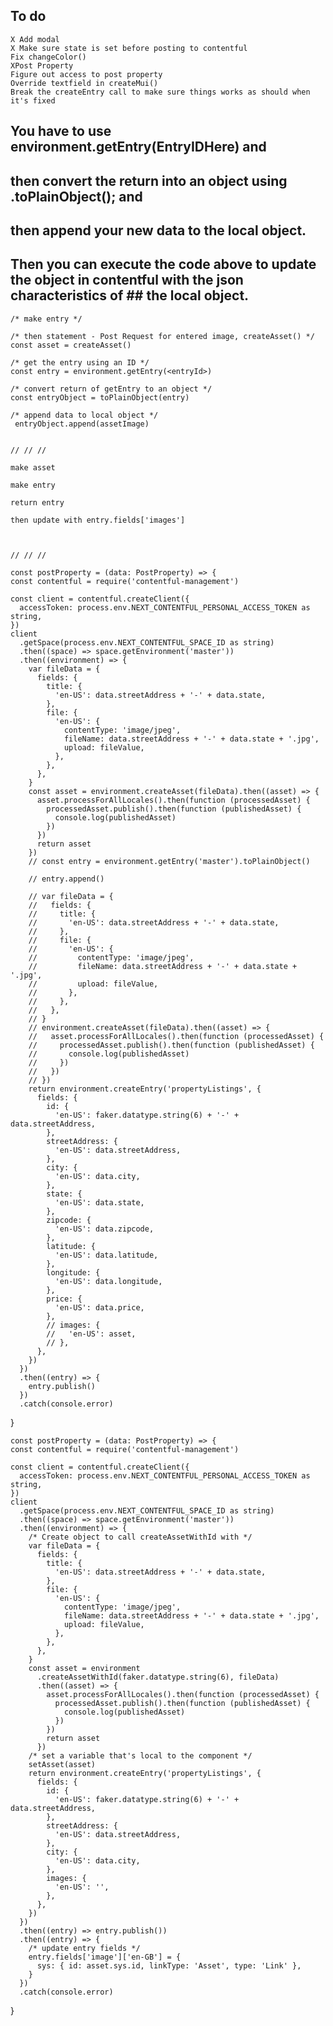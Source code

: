 ## To do
    X Add modal
    X Make sure state is set before posting to contentful
    Fix changeColor()
    XPost Property
    Figure out access to post property
    Override textfield in createMui()
    Break the createEntry call to make sure things works as should when it's fixed

## You have to use environment.getEntry(EntryIDHere) and 
##  then convert the return into an object using .toPlainObject(); and 
##  then append your new data to the local object.
##  Then you can execute the code above to update the object in contentful with the json characteristics of ##  the local object.
    /* make entry */

    /* then statement - Post Request for entered image, createAsset() */
    const asset = createAsset()

    /* get the entry using an ID */
    const entry = environment.getEntry(<entryId>)

    /* convert return of getEntry to an object */
    const entryObject = toPlainObject(entry)

    /* append data to local object */
     entryObject.append(assetImage)


    // // //

    make asset

    make entry

    return entry

    then update with entry.fields['images']

    

    // // //

    const postProperty = (data: PostProperty) => {
    const contentful = require('contentful-management')

    const client = contentful.createClient({
      accessToken: process.env.NEXT_CONTENTFUL_PERSONAL_ACCESS_TOKEN as string,
    })
    client
      .getSpace(process.env.NEXT_CONTENTFUL_SPACE_ID as string)
      .then((space) => space.getEnvironment('master'))
      .then((environment) => {
        var fileData = {
          fields: {
            title: {
              'en-US': data.streetAddress + '-' + data.state,
            },
            file: {
              'en-US': {
                contentType: 'image/jpeg',
                fileName: data.streetAddress + '-' + data.state + '.jpg',
                upload: fileValue,
              },
            },
          },
        }
        const asset = environment.createAsset(fileData).then((asset) => {
          asset.processForAllLocales().then(function (processedAsset) {
            processedAsset.publish().then(function (publishedAsset) {
              console.log(publishedAsset)
            })
          })
          return asset
        })
        // const entry = environment.getEntry('master').toPlainObject()

        // entry.append()

        // var fileData = {
        //   fields: {
        //     title: {
        //       'en-US': data.streetAddress + '-' + data.state,
        //     },
        //     file: {
        //       'en-US': {
        //         contentType: 'image/jpeg',
        //         fileName: data.streetAddress + '-' + data.state + '.jpg',
        //         upload: fileValue,
        //       },
        //     },
        //   },
        // }
        // environment.createAsset(fileData).then((asset) => {
        //   asset.processForAllLocales().then(function (processedAsset) {
        //     processedAsset.publish().then(function (publishedAsset) {
        //       console.log(publishedAsset)
        //     })
        //   })
        // })
        return environment.createEntry('propertyListings', {
          fields: {
            id: {
              'en-US': faker.datatype.string(6) + '-' + data.streetAddress,
            },
            streetAddress: {
              'en-US': data.streetAddress,
            },
            city: {
              'en-US': data.city,
            },
            state: {
              'en-US': data.state,
            },
            zipcode: {
              'en-US': data.zipcode,
            },
            latitude: {
              'en-US': data.latitude,
            },
            longitude: {
              'en-US': data.longitude,
            },
            price: {
              'en-US': data.price,
            },
            // images: {
            //   'en-US': asset,
            // },
          },
        })
      })
      .then((entry) => {
        entry.publish()
      })
      .catch(console.error)
  }


    const postProperty = (data: PostProperty) => {
    const contentful = require('contentful-management')

    const client = contentful.createClient({
      accessToken: process.env.NEXT_CONTENTFUL_PERSONAL_ACCESS_TOKEN as string,
    })
    client
      .getSpace(process.env.NEXT_CONTENTFUL_SPACE_ID as string)
      .then((space) => space.getEnvironment('master'))
      .then((environment) => {
        /* Create object to call createAssetWithId with */
        var fileData = {
          fields: {
            title: {
              'en-US': data.streetAddress + '-' + data.state,
            },
            file: {
              'en-US': {
                contentType: 'image/jpeg',
                fileName: data.streetAddress + '-' + data.state + '.jpg',
                upload: fileValue,
              },
            },
          },
        }
        const asset = environment
          .createAssetWithId(faker.datatype.string(6), fileData)
          .then((asset) => {
            asset.processForAllLocales().then(function (processedAsset) {
              processedAsset.publish().then(function (publishedAsset) {
                console.log(publishedAsset)
              })
            })
            return asset
          })
        /* set a variable that's local to the component */
        setAsset(asset)
        return environment.createEntry('propertyListings', {
          fields: {
            id: {
              'en-US': faker.datatype.string(6) + '-' + data.streetAddress,
            },
            streetAddress: {
              'en-US': data.streetAddress,
            },
            city: {
              'en-US': data.city,
            },
            images: {
              'en-US': '',
            },
          },
        })
      })
      .then((entry) => entry.publish())
      .then((entry) => {
        /* update entry fields */
        entry.fields['image']['en-GB'] = {
          sys: { id: asset.sys.id, linkType: 'Asset', type: 'Link' },
        }
      })
      .catch(console.error)
  }